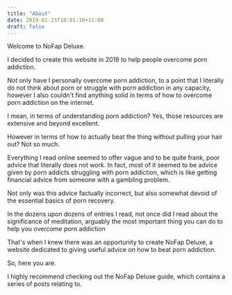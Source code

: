 ```yaml
---
title: "About"
date: 2019-01-15T18:01:10+11:00
draft: false
---
```


Welcome to NoFap Deluxe.

I decided to create this website in 2019 to help people overcome porn addiction.

Not only have I personally overcome porn addiction, to a point that I literally do not think about porn or struggle with porn addiction in any capacity, however I also couldn't find anything solid in terms of how to overcome porn addiction on the internet.

I mean, in terms of understanding porn addiction? Yes, those resources are extensive and beyond excellent. 

However in terms of how to actually beat the thing without pulling your hair out? Not so much. 

Everything I read online seemed to offer vague and to be quite frank, poor advice that literally does not work. In fact, most of it seemed to be advice given by porn addicts struggling with porn addiction, which is like getting financial advice from someone with a gambling problem.

Not only was this advice factually incorrect, but also somewhat devoid of the essential basics of porn recovery. 

In the dozens upon dozens of entries I read, not once did I read about the significance of meditation, arguably the most important thing you can do to help you overcome porn addiction

That's when I knew there was an opportunity to create NoFap Deluxe, a website dedicated to giving useful advice on how to beat porn addiction. 

So, here you are. 

I highly recommend checking out the NoFap Deluxe guide, which contains a series of posts relating to. 
